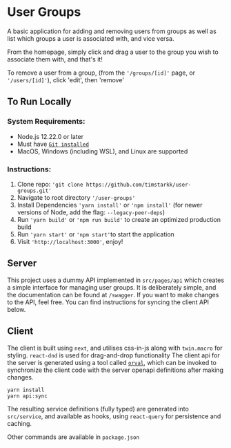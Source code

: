 
#  User Groups

A basic application for adding and removing users from groups as well as list which groups a user is associated with, and vice versa.

From the homepage, simply click and drag a user to the group you wish to associate them with, and that's it!

To remove a user from a group, (from the ```'/groups/[id]'``` page, or ```'/users/[id]'```), click 'edit', then 'remove'

## To Run Locally

### System Requirements: 

 - Node.js 12.22.0 or later
 - Must have [`Git installed`](https://git-scm.com/book/en/v2/Getting-Started-Installing-Git)
 - MacOS, Windows (including WSL), and Linux are supported

 
### Instructions:
 1. Clone repo: ```'git clone https://github.com/timstarkk/user-groups.git'```
 2.  Navigate to root directory ```'/user-groups'```
 3. Install Dependencies ```'yarn install'``` or ```'npm install'``` (for newer versions of Node, add the flag: ```--legacy-peer-deps```)
 4. Run ```'yarn build'``` or ```'npm run build'``` to create an optimized production build
 5. Run ```'yarn start'``` or ```'npm start'```to start the application
 6. Visit ```'http://localhost:3000'```, enjoy!
	
  
##  Server

  

This project uses a dummy API implemented in `src/pages/api` which creates a simple
interface for managing user groups. It is deliberately simple, and the documentation
can be found at `/swagger`. If you want to make changes to the API, feel free. You
can find instructions for syncing the client API below.

  

##  Client

The client is built using `next`, and utilises css-in-js along with `twin.macro`
for styling. `react-dnd` is used for drag-and-drop functionality The client api for the server is generated using a tool called
[`orval`](https://orval.dev/), which can be invoked to synchronize the client code
with the server openapi definitions after making changes.

  

```
yarn install
yarn api:sync
```

The resulting service definitions (fully typed) are generated into `src/service`,
and available as hooks, using `react-query` for persistence and caching.

Other commands are available in `package.json`
